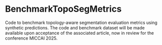 # BenchmarkTopoSegMetrics
Code to benchmark topology-aware segmentation evaluation metrics using synthetic predictions.
The code and benchmark dataset will be made available upon acceptance of the associated article, now in review for the conference MICCAI 2025.

